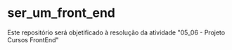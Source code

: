 # ser_um_front_end
Este repositório será objetificado à resolução da atividade "05_06 - Projeto Cursos FrontEnd"
